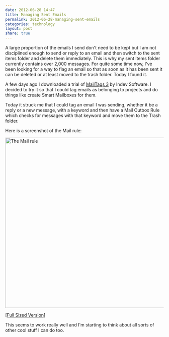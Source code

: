 ```yaml
---
date: 2012-06-28 14:47
title: Managing Sent Emails
permalink: 2012-06-28-managing-sent-emails
categories: technology
layout: post
share: true
---
```


A large proportion of the emails I send don't need to be kept but I am not disciplined enough to send or reply to an email and then switch to the sent items folder and delete them immediately. This is why my sent items folder currently contains over 2,000 messages. For quite some time now, I've been looking for a way to flag an email so that as soon as it has been sent it can be deleted or at least moved to the trash folder. Today I found it.

A few days ago I downloaded a trial of [MailTags 3](http://www.indev.ca/MailTags.html) by Indev Software. I decided to try it so that I could tag emails as belonging to projects and do things like create Smart Mailboxes for them.

Today it struck me that I could tag an email I was sending, whether it be a reply or a new message, with a keyword and then have a Mail Outbox Rule which checks for messages with that keyword and move them to the Trash folder.

Here is a screenshot of the Mail rule:

<img src="http://images.swwritings.com/2012-06-28-managing-sent-emails.png" alt="The Mail rule" width="540" />

[<a href="http://images.swwritings.com/2012-06-28-managing-sent-emails.png" target="_blank">Full Sized Version</a>]

This seems to work really well and I'm starting to think about all sorts of other cool stuff I can do too.
